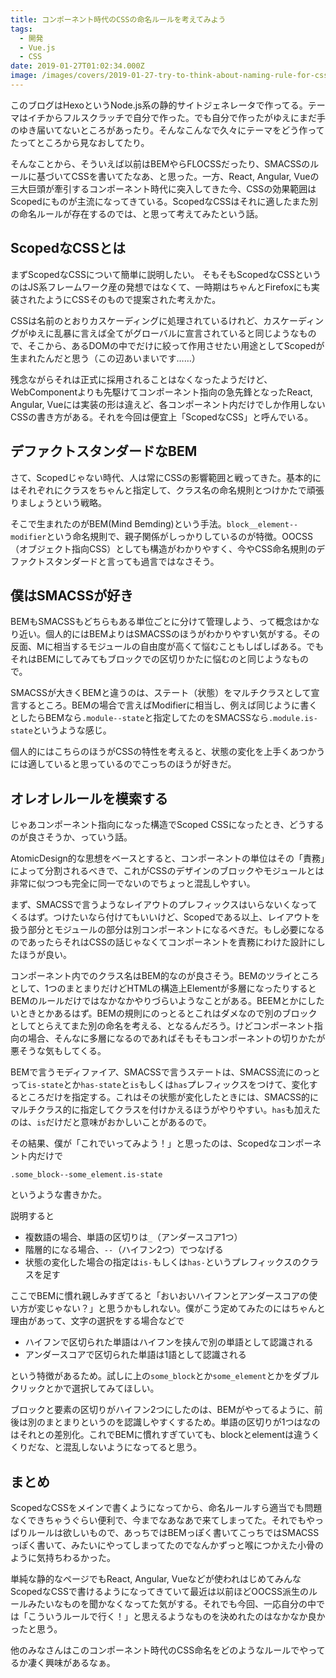 ```yaml
---
title: コンポーネント時代のCSSの命名ルールを考えてみよう
tags:
  - 開発
  - Vue.js
  - CSS
date: 2019-01-27T01:02:34.000Z
image: /images/covers/2019-01-27-try-to-think-about-naming-rule-for-css-classes-in-scoped-css-generation.jpg
---
```


このブログはHexoというNode.js系の静的サイトジェネレータで作ってる。テーマはイチからフルスクラッチで自分で作った。でも自分で作ったがゆえにまだ手のゆき届いてないところがあったり。そんなこんなで久々にテーマをどう作ってたってところから見なおしてたり。

そんなことから、そういえば以前はBEMやらFLOCSSだったり、SMACSSのルールに基づいてCSSを書いてたなあ、と思った。一方、React, Angular, Vueの三大巨頭が牽引するコンポーネント時代に突入してきた今、CSSの効果範囲はScopedにものが主流になってきている。ScopedなCSSはそれに適したまた別の命名ルールが存在するのでは、と思って考えてみたという話。

## ScopedなCSSとは
まずScopedなCSSについて簡単に説明したい。
そもそもScopedなCSSというのはJS系フレームワーク産の発想ではなくて、一時期はちゃんとFirefoxにも実装されたようにCSSそのもので提案された考えかた。

CSSは名前のとおりカスケーディングに処理されているけれど、カスケーディングがゆえに乱暴に言えば全てがグローバルに宣言されていると同じようなもので、そこから、あるDOMの中でだけに絞って作用させたい用途としてScopedが生まれたんだと思う（この辺あいまいです……）

残念ながらそれは正式に採用されることはなくなったようだけど、WebComponentよりも先駆けてコンポーネント指向の急先鋒となったReact, Angular, Vueには実装の形は違えど、各コンポーネント内だけでしか作用しないCSSの書き方がある。それを今回は便宜上「ScopedなCSS」と呼んでいる。

## デファクトスタンダードなBEM
さて、Scopedじゃない時代、人は常にCSSの影響範囲と戦ってきた。基本的にはそれぞれにクラスをちゃんと指定して、クラス名の命名規則とつけかたで頑張りましょうという戦略。

そこで生まれたのがBEM(Mind Bemding)という手法。`block__element--modifier`という命名規則で、親子関係がしっかりしているのが特徴。OOCSS（オブジェクト指向CSS）としても構造がわかりやすく、今やCSS命名規則のデファクトスタンダードと言っても過言ではなさそう。

## 僕はSMACSSが好き
BEMもSMACSSもどちらもある単位ごとに分けて管理しよう、って概念はかなり近い。個人的にはBEMよりはSMACSSのほうがわかりやすい気がする。その反面、Mに相当するモジュールの自由度が高くて悩むこともしばしばある。でもそれはBEMにしてみてもブロックでの区切りかたに悩むのと同じようなもので。

SMACSSが大きくBEMと違うのは、ステート（状態）をマルチクラスとして宣言するところ。BEMの場合で言えばModifierに相当し、例えば同じように書くとしたらBEMなら`.module--state`と指定してたのをSMACSSなら`.module.is-state`というような感じ。

個人的にはこちらのほうがCSSの特性を考えると、状態の変化を上手くあつかうには適していると思っているのでこっちのほうが好きだ。

## オレオレルールを模索する
じゃあコンポーネント指向になった構造でScoped CSSになったとき、どうするのが良さそうか、っていう話。

AtomicDesign的な思想をベースとすると、コンポーネントの単位はその「責務」によって分割されるべきで、これがCSSのデザインのブロックやモジュールとは非常に似つつも完全に同一でないのでちょっと混乱しやすい。

まず、SMACSSで言うようなレイアウトのプレフィックスはいらないくなってくるはず。つけたいなら付けてもいいけど、Scopedである以上、レイアウトを扱う部分とモジュールの部分は別コンポーネントになるべきだ。もし必要になるのであったらそれはCSSの話じゃなくてコンポーネントを責務にわけた設計にしたほうが良い。

コンポーネント内でのクラス名はBEM的なのが良さそう。BEMのツライところとして、1つのまとまりだけどHTMLの構造上Elementが多層になったりするとBEMのルールだけではなかなかやりづらいようなことがある。BEEMとかにしたいときとかあるはず。BEMの規則にのっとるとこれはダメなので別のブロックとしてとらえてまた別の命名を考える、となるんだろう。けどコンポーネント指向の場合、そんなに多層になるのであればそもそもコンポーネントの切りかたが悪そうな気もしてくる。

BEMで言うモディファイア、SMACSSで言うステートは、SMACSS流にのっとって`is-state`とか`has-state`と`is`もしくは`has`プレフィックスをつけて、変化するところだけを指定する。これはその状態が変化したときには、SMACSS的にマルチクラス的に指定してクラスを付けかえるほうがやりやすい。`has`も加えたのは、`is`だけだと意味がおかしいことがあるので。

その結果、僕が「これでいってみよう！」と思ったのは、Scopedなコンポーネント内だけで
```
.some_block--some_element.is-state
```
というような書きかた。

説明すると

+ 複数語の場合、単語の区切りは`_`（アンダースコア1つ）
+ 階層的になる場合、`--`（ハイフン2つ）でつなげる
+ 状態の変化した場合の指定は`is-`もしくは`has-`というプレフィックスのクラスを足す

ここでBEMに慣れ親しみすぎてると「おいおいハイフンとアンダースコアの使い方が変じゃない？」と思うかもしれない。僕がこう定めてみたのにはちゃんと理由があって、文字の選択をする場合などで

+ ハイフンで区切られた単語はハイフンを挟んで別の単語として認識される
+ アンダースコアで区切られた単語は1語として認識される

という特徴があるため。試しに上の`some_block`とか`some_element`とかをダブルクリックとかで選択してみてほしい。

ブロックと要素の区切りがハイフン2つにしたのは、BEMがやってるように、前後は別のまとまりというのを認識しやすくするため。単語の区切りが1つはなのはそれとの差別化。これでBEMに慣れすぎていても、blockとelementは違うくくりだな、と混乱しないようになってると思う。

## まとめ
ScopedなCSSをメインで書くようになってから、命名ルールすら適当でも問題なくできちゃうぐらい便利で、今までなあなあで来てしまってた。それでもやっぱりルールは欲しいもので、あっちではBEMっぽく書いてこっちではSMACSSっぽく書いて、みたいにやってしまってたのでなんかずっと喉につかえた小骨のように気持ちわるかった。

単純な静的なページでもReact, Angular, Vueなどが使われはじめてみんなScopedなCSSで書けるようになってきていて最近は以前ほどOOCSS派生のルールみたいなものを聞かなくなってた気がする。それでも今回、一応自分の中では「こういうルールで行く！」と思えるようなものを決めれたのはなかなか良かったと思う。

他のみなさんはこのコンポーネント時代のCSS命名をどのようなルールでやってるか凄く興味があるなぁ。
